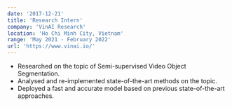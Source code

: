 ```yaml
---
date: '2017-12-21'
title: 'Research Intern'
company: 'VinAI Research'
location: 'Ho Chi Minh City, Vietnam'
range: 'May 2021 - February 2022'
url: 'https://www.vinai.io/'
---
```


- Researched on the topic of Semi-supervised Video Object Segmentation.
- Analysed and re-implemented state-of-the-art methods on the topic.
- Deployed a fast and accurate model based on previous state-of-the-art approaches.
